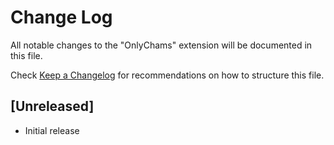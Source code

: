 # Change Log

All notable changes to the "OnlyChams" extension will be documented in this file.

Check [Keep a Changelog](http://keepachangelog.com/) for recommendations on how to structure this file.

## [Unreleased]

- Initial release